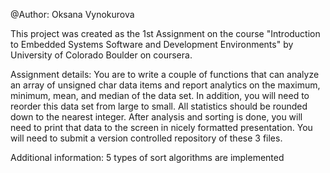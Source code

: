 @Author: Oksana Vynokurova

This project was created as the 1st Assignment on the course
"Introduction to Embedded Systems Software and Development Environments"
by University of Colorado Boulder on coursera.

Assignment details: You are to write a couple of functions that can analyze an array of unsigned char data items and report analytics on the maximum, minimum, mean, and median of the data set. In addition, you will need to reorder this data set from large to small. All statistics should be rounded down to the nearest integer. After analysis and sorting is done, you will need to print that data to the screen in nicely formatted presentation. You will need to submit a version controlled repository of these 3 files.

Additional information:
5 types of sort algorithms are implemented

